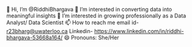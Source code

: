 👋 Hi, I’m @RiddhiBhargava
👀 I’m interested in converting data into meaningful insights
🌱 I’m interested in growing professionally as a Data Analyst/ Data Scientist
📫 How to reach me email id- r23bharg@uwaterloo.ca
                    Linkedin- https://www.linkedin.com/in/riddhi-bhargava-53668a164/
😄 Pronouns: She/Her


